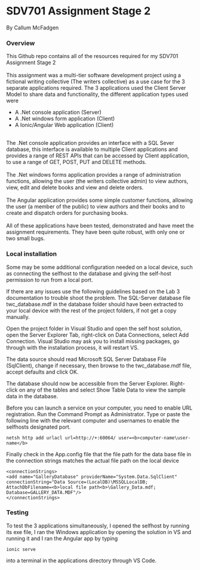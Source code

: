 # SDV701 Assignment Stage 2
By Callum McFadgen

### Overview
This Github repo contains all of the resources required for my SDV701 Assignment Stage 2
<br />
<br />
This assignment was a multi-tier software development project using a fictional writing collective (The writers collective) as a use case for the 3 separate applications required. 
The 3 applications used the Client Server Model to share data and functionality, the different application types used were
<ul>
  <li>A .Net console application (Server)</li>
  <li>A .Net windows form application (Client)</li>
  <li>A Ionic/Angular Web application (Client)</li>
</ul>
<br />
The .Net console application provides an interface with a SQL Sever database, this interface is available to multiple Client applications and provides a range of REST APIs that can be accessed by Client application, to use a range of GET, POST, PUT and DELETE methods.
<br />
<br />
The .Net windows forms application provides a range of administration functions, allowing the user (the writers collective admin) to view authors, view, edit and delete books and view and delete orders.
<br />
<br />
The Angular application provides some simple customer functions, allowing the user (a member of the public) to view authors and their books and to create and dispatch orders for purchasing books.
<br />
<br />
All of these applications have been tested, demonstrated and have meet the assignment requirements.  They have been quite robust, with only one or two small bugs.

### Local installation
Some may be some additional configuration needed on a local device, such as connecting the selfhost to the database and giving the self-host permission to run from a local port.

If there are any issues use the following guidelines based on the Lab 3 documentation to trouble shoot the problem.
The SQL-Server database file twc_database.mdf in the database folder should have been extracted to your local device with the rest of the project folders, if not get a copy manually.

Open the project folder in Visual Studio and open the self host solution, open the Server Explorer Tab, right-click on Data Connections, select Add Connection.  Visual Studio may ask you to install missing packages, go through with the installation process, it will restart VS.

The data source should read Microsoft SQL Server Database File (SqlClient), change if necessary, then browse to the twc_database.mdf file, accept defaults and click OK.

The database should now be accessible from the Server Explorer.  Right-click on any of the tables and select Show Table Data to view the sample data in the database.

Before you can launch a service on your computer, you need to enable URL registration.  Run the Command Prompt as Administrator.  Type or paste the following line with the relevant computer and usernames to enable the selfhosts designated port.
 
```
netsh http add urlacl url=http://+:60064/ user=<b>computer-name\user-name</b>
```

Finally check in the App.config file that the file path for the data base file in the connection strings matches the actual file path on the local device

```
<connectionStrings>
<add name="GalleryDatabase" providerName="System.Data.SqlClient"
connectionString="Data Source=(LocalDB)\MSSQLLocalDB;
AttachDbFilename=<b>local file path<b>\Gallery_Data.mdf;
Database=GALLERY_DATA.MDF"/>
</connectionStrings>
```

### Testing
To test the 3 applications simultaneously, I opened the selfhost by running its exe file, I ran the Windows application by opening the solution in VS and running it and I ran the Angular app by typing 

```
ionic serve 
```

into a terminal in the applications directory through VS Code.
